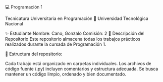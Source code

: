 💻 Programación 1

Tecnicatura Universitaria en Programación
📍 Universidad Tecnológica Nacional

✨ Estudiante
Nombre: Cano, Gonzalo
Comisión: 2 
📂 Descripción del Repositorio
Este repositorio almacena todas los trabajos prácticos realizados durante la cursada de Programación 1.

📌 Estructura del repositorio:

Cada trabajo está organizado en carpetas individuales.
Los archivos de código fuente (.py) incluyen comentarios y estructura adecuada.
Se busca mantener un código limpio, ordenado y bien documentado.
